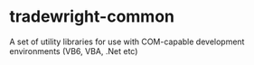 # tradewright-common
A set of utility libraries for use with COM-capable development environments (VB6, VBA, .Net etc)
